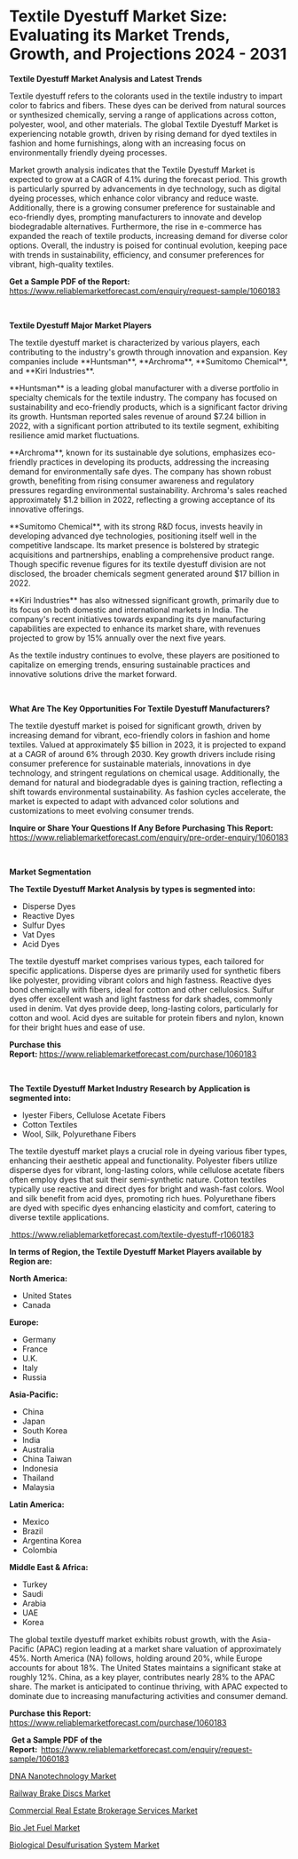 <p><h1>Textile Dyestuff Market Size: Evaluating its Market Trends, Growth, and Projections 2024 - 2031</h1></p><p><strong>Textile Dyestuff Market Analysis and Latest Trends</strong></p>
<p><p>Textile dyestuff refers to the colorants used in the textile industry to impart color to fabrics and fibers. These dyes can be derived from natural sources or synthesized chemically, serving a range of applications across cotton, polyester, wool, and other materials. The global Textile Dyestuff Market is experiencing notable growth, driven by rising demand for dyed textiles in fashion and home furnishings, along with an increasing focus on environmentally friendly dyeing processes.</p><p>Market growth analysis indicates that the Textile Dyestuff Market is expected to grow at a CAGR of 4.1% during the forecast period. This growth is particularly spurred by advancements in dye technology, such as digital dyeing processes, which enhance color vibrancy and reduce waste. Additionally, there is a growing consumer preference for sustainable and eco-friendly dyes, prompting manufacturers to innovate and develop biodegradable alternatives. Furthermore, the rise in e-commerce has expanded the reach of textile products, increasing demand for diverse color options. Overall, the industry is poised for continual evolution, keeping pace with trends in sustainability, efficiency, and consumer preferences for vibrant, high-quality textiles.</p></p>
<p><strong>Get a Sample PDF of the Report:&nbsp;</strong> <a href="https://www.reliablemarketforecast.com/enquiry/request-sample/1060183?utm_campaign=1167&utm_medium=2&utm_source=Github&utm_content=ia&utm_term=06122024&utm_id=textile-dyestuff">https://www.reliablemarketforecast.com/enquiry/request-sample/1060183</a></p>
<p>&nbsp;</p>
<p><strong>Textile Dyestuff Major Market Players</strong></p>
<p><p>The textile dyestuff market is characterized by various players, each contributing to the industry's growth through innovation and expansion. Key companies include **Huntsman**, **Archroma**, **Sumitomo Chemical**, and **Kiri Industries**. </p><p>**Huntsman** is a leading global manufacturer with a diverse portfolio in specialty chemicals for the textile industry. The company has focused on sustainability and eco-friendly products, which is a significant factor driving its growth. Huntsman reported sales revenue of around $7.24 billion in 2022, with a significant portion attributed to its textile segment, exhibiting resilience amid market fluctuations.</p><p>**Archroma**, known for its sustainable dye solutions, emphasizes eco-friendly practices in developing its products, addressing the increasing demand for environmentally safe dyes. The company has shown robust growth, benefiting from rising consumer awareness and regulatory pressures regarding environmental sustainability. Archroma's sales reached approximately $1.2 billion in 2022, reflecting a growing acceptance of its innovative offerings.</p><p>**Sumitomo Chemical**, with its strong R&D focus, invests heavily in developing advanced dye technologies, positioning itself well in the competitive landscape. Its market presence is bolstered by strategic acquisitions and partnerships, enabling a comprehensive product range. Though specific revenue figures for its textile dyestuff division are not disclosed, the broader chemicals segment generated around $17 billion in 2022.</p><p>**Kiri Industries** has also witnessed significant growth, primarily due to its focus on both domestic and international markets in India. The company's recent initiatives towards expanding its dye manufacturing capabilities are expected to enhance its market share, with revenues projected to grow by 15% annually over the next five years.</p><p>As the textile industry continues to evolve, these players are positioned to capitalize on emerging trends, ensuring sustainable practices and innovative solutions drive the market forward.</p></p>
<p>&nbsp;</p>
<p><strong>What Are The Key Opportunities For Textile Dyestuff Manufacturers?</strong></p>
<p><p>The textile dyestuff market is poised for significant growth, driven by increasing demand for vibrant, eco-friendly colors in fashion and home textiles. Valued at approximately $5 billion in 2023, it is projected to expand at a CAGR of around 6% through 2030. Key growth drivers include rising consumer preference for sustainable materials, innovations in dye technology, and stringent regulations on chemical usage. Additionally, the demand for natural and biodegradable dyes is gaining traction, reflecting a shift towards environmental sustainability. As fashion cycles accelerate, the market is expected to adapt with advanced color solutions and customizations to meet evolving consumer trends.</p></p>
<p><strong>Inquire or Share Your Questions If Any Before Purchasing This Report:</strong> <a href="https://www.reliablemarketforecast.com/enquiry/pre-order-enquiry/1060183?utm_campaign=1167&utm_medium=2&utm_source=Github&utm_content=ia&utm_term=06122024&utm_id=textile-dyestuff">https://www.reliablemarketforecast.com/enquiry/pre-order-enquiry/1060183</a></p>
<p>&nbsp;</p>
<p><strong>Market Segmentation</strong></p>
<p><strong>The Textile Dyestuff Market Analysis by types is segmented into:</strong></p>
<p><ul><li>Disperse Dyes</li><li>Reactive Dyes</li><li>Sulfur Dyes</li><li>Vat Dyes</li><li>Acid Dyes</li></ul></p>
<p><p>The textile dyestuff market comprises various types, each tailored for specific applications. Disperse dyes are primarily used for synthetic fibers like polyester, providing vibrant colors and high fastness. Reactive dyes bond chemically with fibers, ideal for cotton and other cellulosics. Sulfur dyes offer excellent wash and light fastness for dark shades, commonly used in denim. Vat dyes provide deep, long-lasting colors, particularly for cotton and wool. Acid dyes are suitable for protein fibers and nylon, known for their bright hues and ease of use.</p></p>
<p><strong>Purchase this Report:&nbsp;</strong><a href="https://www.reliablemarketforecast.com/purchase/1060183?utm_campaign=1167&utm_medium=2&utm_source=Github&utm_content=ia&utm_term=06122024&utm_id=textile-dyestuff">https://www.reliablemarketforecast.com/purchase/1060183</a></p>
<p>&nbsp;</p>
<p><strong>The Textile Dyestuff Market Industry Research by Application is segmented into:</strong></p>
<p><ul><li>lyester Fibers, Cellulose Acetate Fibers</li><li>Cotton Textiles</li><li>Wool, Silk, Polyurethane Fibers</li></ul></p>
<p><p>The textile dyestuff market plays a crucial role in dyeing various fiber types, enhancing their aesthetic appeal and functionality. Polyester fibers utilize disperse dyes for vibrant, long-lasting colors, while cellulose acetate fibers often employ dyes that suit their semi-synthetic nature. Cotton textiles typically use reactive and direct dyes for bright and wash-fast colors. Wool and silk benefit from acid dyes, promoting rich hues. Polyurethane fibers are dyed with specific dyes enhancing elasticity and comfort, catering to diverse textile applications.</p></p>
<p><a href="https://www.reliablemarketforecast.com/textile-dyestuff-r1060183?utm_campaign=1167&utm_medium=2&utm_source=Github&utm_content=ia&utm_term=06122024&utm_id=textile-dyestuff">&nbsp;https://www.reliablemarketforecast.com/textile-dyestuff-r1060183</a></p>
<p><strong>In terms of Region, the Textile Dyestuff Market Players available by Region are:</strong></p>
<p>
    <p> <strong> North America: </strong>
        <ul>
            <li>United States</li>
            <li>Canada</li>
        </ul>
        </p> 
    <p> <strong> Europe: </strong>
        <ul>
            <li>Germany</li>
            <li>France</li>
            <li>U.K.</li>
            <li>Italy</li>
            <li>Russia</li>
        </ul>
        </p> 
    <p> <strong> Asia-Pacific: </strong>
        <ul>
            <li>China</li>
            <li>Japan</li>
            <li>South Korea</li>
            <li>India</li>
            <li>Australia</li>
            <li>China Taiwan</li>
            <li>Indonesia</li>
            <li>Thailand</li>
            <li>Malaysia</li>
        </ul>
        </p> 
    <p> <strong> Latin America: </strong>
        <ul>
            <li>Mexico</li>
            <li>Brazil</li>
            <li>Argentina Korea</li>
            <li>Colombia</li>
        </ul>
        </p> 
    <p> <strong> Middle East & Africa: </strong>
        <ul>
            <li>Turkey</li>
            <li>Saudi</li>
            <li>Arabia</li>
            <li>UAE</li>
            <li>Korea</li>
        </ul>
    </p>
    </p>
<p><p>The global textile dyestuff market exhibits robust growth, with the Asia-Pacific (APAC) region leading at a market share valuation of approximately 45%. North America (NA) follows, holding around 20%, while Europe accounts for about 18%. The United States maintains a significant stake at roughly 12%. China, as a key player, contributes nearly 28% to the APAC share. The market is anticipated to continue thriving, with APAC expected to dominate due to increasing manufacturing activities and consumer demand.</p></p>
<p><strong>Purchase this Report: </strong><a href="https://www.reliablemarketforecast.com/purchase/1060183?utm_campaign=1167&utm_medium=2&utm_source=Github&utm_content=ia&utm_term=06122024&utm_id=textile-dyestuff">https://www.reliablemarketforecast.com/purchase/1060183</a></p>
<p>&nbsp;<strong>Get a Sample PDF of the Report:&nbsp;&nbsp;</strong><a href="https://www.reliablemarketforecast.com/enquiry/request-sample/1060183?utm_campaign=1167&utm_medium=2&utm_source=Github&utm_content=ia&utm_term=06122024&utm_id=textile-dyestuff">https://www.reliablemarketforecast.com/enquiry/request-sample/1060183</a></p>
<p><strong></strong></p>
<p><p><a href="https://www.linkedin.com/pulse/analyzing-dna-nanotechnology-market-revenue-worth-cagr-ycdqe?utm_campaign=1167&utm_medium=2&utm_source=Github&utm_content=ia&utm_term=06122024&utm_id=textile-dyestuff">DNA Nanotechnology Market</a></p><p><a href="https://issuu.com/reportprime-2/docs/railway-brake-discs-market-size-2030.pptx?utm_campaign=1167&utm_medium=2&utm_source=Github&utm_content=ia&utm_term=06122024&utm_id=textile-dyestuff">Railway Brake Discs Market</a></p><p><a href="https://www.linkedin.com/pulse/commercial-real-estate-brokerage-services-market-update-growth-qeaie?utm_campaign=1167&utm_medium=2&utm_source=Github&utm_content=ia&utm_term=06122024&utm_id=textile-dyestuff">Commercial Real Estate Brokerage Services Market</a></p><p><a href="https://github.com/mabutironaldo/Market-Research-Report-List-6/blob/main/bio-jet-fuel-market.md?utm_campaign=1167&utm_medium=2&utm_source=Github&utm_content=ia&utm_term=06122024&utm_id=textile-dyestuff">Bio Jet Fuel Market</a></p><p><a href="https://issuu.com/reportprime-2/docs/biological-desulfurisation-system-market-size-2030?utm_campaign=1167&utm_medium=2&utm_source=Github&utm_content=ia&utm_term=06122024&utm_id=textile-dyestuff">Biological Desulfurisation System Market</a></p></p>